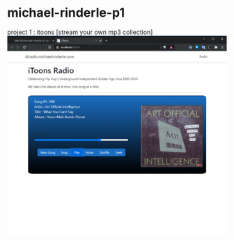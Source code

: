 # michael-rinderle-p1
project 1 : itoons [stream your own mp3 collection]
![Screenshot](screenshot.png)